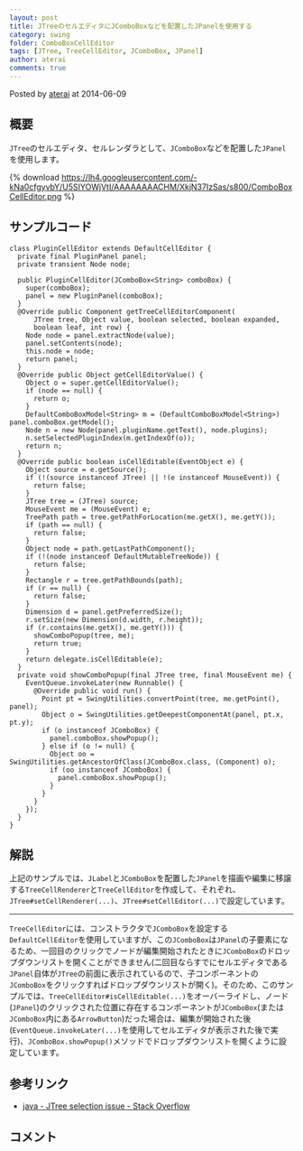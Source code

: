 ```yaml
---
layout: post
title: JTreeのセルエディタにJComboBoxなどを配置したJPanelを使用する
category: swing
folder: ComboBoxCellEditor
tags: [JTree, TreeCellEditor, JComboBox, JPanel]
author: aterai
comments: true
---
```


Posted by [aterai](http://terai.xrea.jp/aterai.html) at 2014-06-09

## 概要
`JTree`のセルエディタ、セルレンダラとして、`JComboBox`などを配置した`JPanel`を使用します。

{% download https://lh4.googleusercontent.com/-kNa0cfgyvbY/U5SIYOWjVtI/AAAAAAAACHM/XkjN37IzSas/s800/ComboBoxCellEditor.png %}

## サンプルコード
<pre class="prettyprint"><code>class PluginCellEditor extends DefaultCellEditor {
  private final PluginPanel panel;
  private transient Node node;

  public PluginCellEditor(JComboBox&lt;String&gt; comboBox) {
    super(comboBox);
    panel = new PluginPanel(comboBox);
  }
  @Override public Component getTreeCellEditorComponent(
      JTree tree, Object value, boolean selected, boolean expanded,
      boolean leaf, int row) {
    Node node = panel.extractNode(value);
    panel.setContents(node);
    this.node = node;
    return panel;
  }
  @Override public Object getCellEditorValue() {
    Object o = super.getCellEditorValue();
    if (node == null) {
      return o;
    }
    DefaultComboBoxModel&lt;String&gt; m = (DefaultComboBoxModel&lt;String&gt;) panel.comboBox.getModel();
    Node n = new Node(panel.pluginName.getText(), node.plugins);
    n.setSelectedPluginIndex(m.getIndexOf(o));
    return n;
  }
  @Override public boolean isCellEditable(EventObject e) {
    Object source = e.getSource();
    if (!(source instanceof JTree) || !(e instanceof MouseEvent)) {
      return false;
    }
    JTree tree = (JTree) source;
    MouseEvent me = (MouseEvent) e;
    TreePath path = tree.getPathForLocation(me.getX(), me.getY());
    if (path == null) {
      return false;
    }
    Object node = path.getLastPathComponent();
    if (!(node instanceof DefaultMutableTreeNode)) {
      return false;
    }
    Rectangle r = tree.getPathBounds(path);
    if (r == null) {
      return false;
    }
    Dimension d = panel.getPreferredSize();
    r.setSize(new Dimension(d.width, r.height));
    if (r.contains(me.getX(), me.getY())) {
      showComboPopup(tree, me);
      return true;
    }
    return delegate.isCellEditable(e);
  }
  private void showComboPopup(final JTree tree, final MouseEvent me) {
    EventQueue.invokeLater(new Runnable() {
      @Override public void run() {
        Point pt = SwingUtilities.convertPoint(tree, me.getPoint(), panel);
        Object o = SwingUtilities.getDeepestComponentAt(panel, pt.x, pt.y);
        if (o instanceof JComboBox) {
          panel.comboBox.showPopup();
        } else if (o != null) {
          Object oo = SwingUtilities.getAncestorOfClass(JComboBox.class, (Component) o);
          if (oo instanceof JComboBox) {
            panel.comboBox.showPopup();
          }
        }
      }
    });
  }
}
</code></pre>

## 解説
上記のサンプルでは、`JLabel`と`JComboBox`を配置した`JPanel`を描画や編集に移譲する`TreeCellRenderer`と`TreeCellEditor`を作成して、それぞれ、`JTree#setCellRenderer(...)`、`JTree#setCellEditor(...)`で設定しています。

- - - -
`TreeCellEditor`には、コンストラクタで`JComboBox`を設定する`DefaultCellEditor`を使用していますが、この`JComboBox`は`JPanel`の子要素になるため、一回目のクリックでノードが編集開始されたときに`JComboBox`のドロップダウンリストを開くことができません(二回目ならすでにセルエディタである`JPanel`自体が`JTree`の前面に表示されているので、子コンポーネントの`JComboBox`をクリックすればドロップダウンリストが開く)。そのため、このサンプルでは、`TreeCellEditor#isCellEditable(...)`をオーバーライドし、ノード(`JPanel`)のクリックされた位置に存在するコンポーネントが`JComboBox`(または`JComboBox`内にある`ArrowButton`)だった場合は、編集が開始された後(`EventQueue.invokeLater(...)`を使用してセルエディタが表示された後で実行)、`JComboBox.showPopup()`メソッドでドロップダウンリストを開くように設定しています。

## 参考リンク
- [java - JTree selection issue - Stack Overflow](http://stackoverflow.com/questions/23900512/jtree-selection-issue)

<!-- dummy comment line for breaking list -->

## コメント
